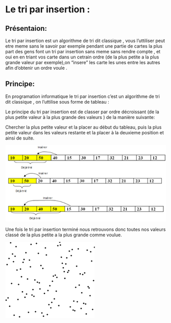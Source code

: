 # Le tri par insertion :

## Présentaion:


Le tri par insertion est un algorithme de tri dit classique , vous l’uttiliser peut etre meme sans le savoir par exemple pendant une partie de cartes la plus part des gens font un tri par insertion sans meme sans rendre compte , et oui en en triant vos carte dans un cetrain ordre (de la plus petite a la plus grande valeur par exemple),on “insere” les carte les unes entre les autres afin d’obtenir un ordre voule .

## Principe:

En programation informatique  le tri par insertion c’est un algorithme de tri dit classique , on l’uttilise sous forme de tableau :



Le principe du tri par insertion est de classer par ordre décroissant (de la plus petite valeur à la plus grande des valeurs ) de la manière suivante:

Chercher la plus petite valeur et la placer au début du tableau, puis la plus petite valeur dans les valeurs restante et la placer à la  deuxieme position et ainsi de suite.


![](images/tri_insertion4.png)


Une fois le tri par insertion terminé nous retrouvons donc toutes nos valeurs classé de la plus petite a la plus grande comme voulue.


![](images/courbe_insertion.gif)
